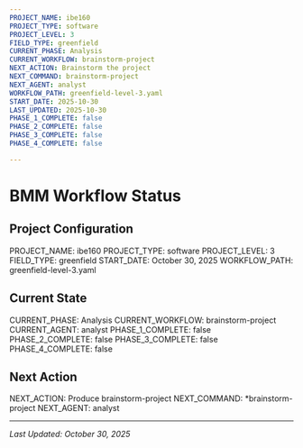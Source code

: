 ```yaml
---
PROJECT_NAME: ibe160
PROJECT_TYPE: software
PROJECT_LEVEL: 3
FIELD_TYPE: greenfield
CURRENT_PHASE: Analysis
CURRENT_WORKFLOW: brainstorm-project
NEXT_ACTION: Brainstorm the project
NEXT_COMMAND: brainstorm-project
NEXT_AGENT: analyst
WORKFLOW_PATH: greenfield-level-3.yaml
START_DATE: 2025-10-30
LAST_UPDATED: 2025-10-30
PHASE_1_COMPLETE: false
PHASE_2_COMPLETE: false
PHASE_3_COMPLETE: false
PHASE_4_COMPLETE: false

---
```


# BMM Workflow Status

## Project Configuration

PROJECT_NAME: ibe160
PROJECT_TYPE: software
PROJECT_LEVEL: 3
FIELD_TYPE: greenfield
START_DATE: October 30, 2025
WORKFLOW_PATH: greenfield-level-3.yaml


## Current State

CURRENT_PHASE: Analysis
CURRENT_WORKFLOW: brainstorm-project
CURRENT_AGENT: analyst
PHASE_1_COMPLETE: false
PHASE_2_COMPLETE: false
PHASE_3_COMPLETE: false
PHASE_4_COMPLETE: false

## Next Action

NEXT_ACTION: Produce brainstorm-project
NEXT_COMMAND: *brainstorm-project
NEXT_AGENT: analyst

---

_Last Updated: October 30, 2025_